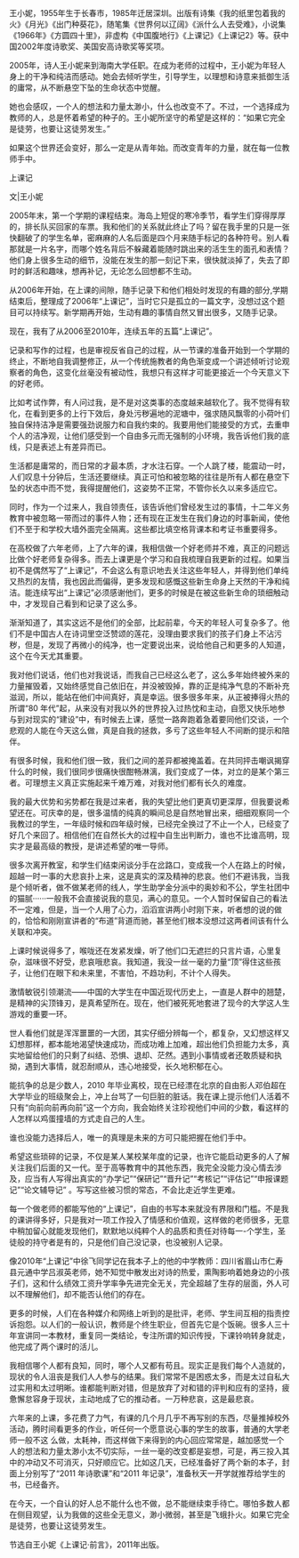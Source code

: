 王小妮，1955年生于长春市，1985年迁居深圳。出版有诗集《我的纸里包着我的火》《月光》《出门种葵花》，随笔集《世界何以辽阔》《派什么人去受难》，小说集《1966年》《方圆四十里》，非虚构《中国腹地行》《上课记》《上课记2》等。获中国2002年度诗歌奖、美国安高诗歌奖等奖项。

2005年，诗人王小妮来到海南大学任职。在成为老师的过程中，王小妮为年轻人身上的干净和纯洁而感动。她会去倾听学生，引导学生，以理想和诗意来抵御生活的庸常，从不断悬空下坠的生命状态中觉醒。

她也会感叹，一个人的想法和力量太渺小，什么也改变不了。不过，一个选择成为教师的人，总是怀着希望的种子的。王小妮所坚守的希望是这样的：“如果它完全是徒劳，也要让这徒劳发生。”

如果这个世界还会变好，那么一定是从青年始。而改变青年的力量，就在每一位教师手中。

上课记

文|王小妮

2005年末，第一个学期的课程结束。海岛上短促的寒冷季节，看学生们穿得厚厚的，排长队买回家的车票。我和他们的关系就此终止了吗？留在我手里的只是一张快翻破了的学生名单，密麻麻的人名后面是四个月来随手标记的各种符号。别人看那就是一片名字，而哪个姓名背后不躲藏着能随时跳出来的活生生的面孔和表情？他们身上很多生动的细节，没能在发生的那一刻记下来，很快就淡掉了，失去了即时的鲜活和趣味，想再补记，无论怎么回想都不生动。

从2006年开始，在上课的间隙，随手记录下和他们相处时发现的有趣的部分,学期结束后，整理成了2006年“上课记”，当时它只是孤立的一篇文字，没想过这个题目可以持续写。新学期再开始，生动有趣的事情自然又冒出很多，又随手记录。

现在，我有了从2006至2010年，连续五年的五篇“上课记”。

记录和写作的过程，也是审视反省自己的过程，从一节课的准备开始到一个学期的终止，不断地自我调整修正，从一个传统施教者的角色渐变成一个讲述倾听讨论观察者的角色，这变化丝毫没有被动性，我想只有这样才可能更接近一个今天意义下的好老师。

比如考试作弊，有人问过我，是不是对这类事的态度越来越软化了。我不觉得有软化，在看到更多的上行下效后，身处污秽遍地的泥塘中，强求随风飘零的小荷叶们独自保持洁净是需要强劲说服力和自我约束的。我要用他们能接受的方式，去重申个人的洁净观，让他们感受到一个自由多元而无强制的小环境，我告诉他们我的底线，只是表述上有差异而已。

生活都是庸常的，而日常的才最本质，才水注石穿。一个人跳了楼，能震动一时，人们叹息十分钟后，生活还要继续。真正可怕和被忽略的往往是所有人都在悬空下坠的状态中而不觉，我得提醒他们，这姿势不正常，不管你长久以来多适应它。

同时，作为一个过来人，我自领责任，该告诉他们曾经发生过的事情，十二年义务教育中被忽略一带而过的事件人物；还有现在正发生在我们身边的时事新闻，使他们不至于和学校大墙外面完全隔离。这些都比填空格背课本和考证书重要得多。

在高校做了六年老师，上了六年的课，我相信做一个好老师并不难，真正的问题远比做个好老师复杂得多。而去上课更是个学习和自我梳理自我更新的过程。如果当初不是偶然写了“上课记”，不会这么有意识地去关注这些年轻人，并得到他们单纯又热烈的友情，我也因此而偏得，更多发现和感慨这些新生命身上天然的干净和纯洁。能连续写出“上课记”必须感谢他们，更多的时候是在被这些新生命的琐细触动中，才发现自己看到和记录了这么多。

渐渐知道了，其实这远不是他们的全部，比起前辈，今天的年轻人可复杂多了。他们不是中国古人在诗词里空泛赞颂的莲花，没理由要求我们的孩子们身上不沾污秽，但是，发现了再微小的纯净，也一定要说出来，说给他自己和更多的人知道，这个在今天尤其重要。

我对他们说话，他们也对我说话，而我自己已经这么老了，这么多年始终被外来的力量摧毁着，又始终感觉自己依旧在，并没被毁掉，靠的正是纯净气息的不断补充滋润，所以，能站在他们中间真好，真是幸运。很多很多年来，从正被捧得火热的所谓“80 年代”起，从来没有对我以外的世界投入过热忱和主动，自愿又快乐地参与到对现实的“建设”中，有时候去上课，感觉一路奔跑着急着要同他们交谈，一个悲观的人能在今天这么做，真是自我的拯救，多亏了这些年轻人不间断的提示和陪伴。

有很多时候，我和他们很一致，我们之间的差异都被掩盖着。在共同抨击嘲讽揭穿什么的时候，我们很同步很痛快很酣畅淋漓，我们变成了一体，对立的是某个第三者。可理想主义真正实施起来千难万难，对我对他们都有长久的难度。

我的最大优势和劣势都在我是过来者，我的失望比他们更真切更深厚，但我要说希望还在。可庆幸的是，很多温情的纯真的瞬间总是自然地冒出来，细细观察同一个我教过的学生，一年级时候和四年级时候，已经完全换过了不止一个人，已经变了好几个来回了。相信他们在自然长大的过程中自生出判断力，谁也不比谁高明，现实才是最高级的教授，是讲述希望的唯一导师。

很多次离开教室，和学生们结束闲谈分手在岔路口，变成我一个人在路上的时候，超越一时一事的大悲哀扑上来，这是真实的深及精神的悲哀。他们不避讳我，当我是个倾听者，做不做某老师的线人，学生助学金分派中的奥妙和不公，学生社团中的猫腻······一般我不会直接说我的意见，满心的意见。一个人暂时保留自己的看法不一定难，但是，当一个人用了心力，滔滔宣讲两小时刚下来，听者想的说的做的，恰恰和刚刚宣讲者的“布道”背道而驰，甚至他们根本没想过这两者间该有什么关联和冲突。

上课时候说得多了，喉咙还在发紧发燥，听了他们口无遮拦的只言片语，心里复杂，滋味很不好受，悲哀哦悲哀。我知道，我没一丝一毫的力量“顶”得住这些孩子，让他们在眼下和未来里，不害怕，不趋功利，不计个人得失。

激情敏锐引领潮流——中国的大学生在中国近现代历史上，一直是人群中的翘楚，是精神的尖顶锋刃，是真希望所在。现在，他们被死死地套进了现今的大学这人生游戏的重要一环。

世人看他们就是浑浑噩噩的一大团，其实仔细分辨每一个，都复杂，又幻想这样又幻想那样，都本能地渴望快速成功，而成功难上加难，超出他们负担能力太多，真实地留给他们的只剩了纠结、恐惧、退却、茫然。遇到小事情或者还敢质疑和执拗，遇到大事情，就忍耐顺从，违心地接受，长久地积郁在心。

能抗争的总是少数人，2010 年毕业离校，现在已经漂在北京的自由影人邓伯超在大学毕业的班级聚会上，冲上台骂了一句巨脏的脏话。我在课上提示他们人活着不只有“向前向前再向前”这一个方向，我会始终关注珍视他们中间的少数，看这样的人怎样以鸡蛋撞墙的方式走自己的人生。

谁也没能力选择后人，唯一的真理是未来的方可只能把握在他们手中。

希望这些琐碎的记录，不仅是某人某校某年度的记录，也许它能启动更多的人了解关注我们后面的又一代。至于高等教育中的其他东西，我完全没能力没心情去涉及，应当有人写得出真实的“办学记”“保研记”“晋升记”“考核记”“评估记”“申报课题记”“论文辅导记” 。写写这些被习惯的常态，不会比走近学生更难。

每一个做老师的都能写他的“上课记”，自由的书写本来就没有界限和门槛。不是我的课讲得多好，只是我对一项工作投入了情感和价值观，这样做的老师很多，无意中稍加留心就能发现他们，默默地以纯粹个人的品质和责任对待每一-个学生，圣徒般的持守者是有的，只是他们自己没记录，也没被别人记录。

像2010年“上课记”中徐飞同学记在我本子上的他的中学教师：四川省眉山市仁寿县元通中学吕淑英老师，她不知觉中散发出对诗的热爱，熏陶影响着她身边的小孩子们，这和什么绩效工资升学率争先进完全无关，完全超越了生存的层面，外人可以不理解他们，却不能否认他们的存在。

更多的时候，人们在各种媒介和网络上听到的是批评，老师、学生间互相的指责控诉抱怨。以人们的一般认识，教师是个终生职业，但首先它是个饭碗。很多人三十年宣讲同一本教材，重复同一类结论，专注所谓的知识传授，下课铃响转身就走，他完成了两个课时的活儿。

我相信哪个人都有良知，同时，哪个人又都有苟且。现实正是我们每个人造就的，现状的令人沮丧是我们人人参与的结果。我们常常不是困惑太多，而是太过自私大过实用和太过明晰。谁都能判断对错，但是放弃了对和错的评判和应有的坚持，疲惫懈怠容身于现状，主动地成了它的推动者。一万种悲哀，这是最悲哀。

六年来的上课，多花费了力气，有课的几个月几乎不再写别的东西，尽量推掉校外活动，腾时间看更多的作业，听任何一个愿意说心事的学生的故事，普通的大学老师一般不这 么做，太耗神，而这样做下来得到的内心回应常常是，越加感觉一个人的想法和力量太渺小太不切实际，一丝一毫的改变都是妄想，可是，再三投入其中的冲动又不可消灭，只好顺应它。比如这几天，已经准备好了两个新的本子，封面上分别写了“2011 年诗歌课”和“2011 年记录”，准备秋天一开学就推荐给学生的书，已经备齐。

在今天，一个自认的好人总不能什么也不做，总不能继续束手待亡。哪怕多数人都在侧目观望，认为我做的这些全无意义，渺小微弱，甚至是飞蛾扑火。如果它完全是徒劳，也要让这徒劳发生。

节选自王小妮《上课记·前言》，2011年出版。


